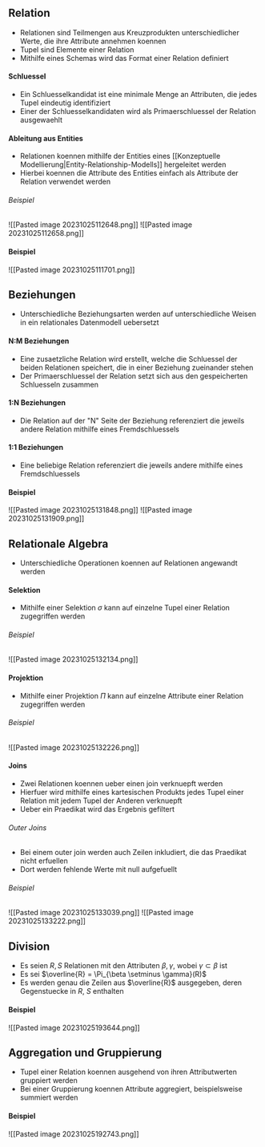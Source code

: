 ## Relation
- Relationen sind Teilmengen aus Kreuzprodukten unterschiedlicher Werte, die ihre Attribute annehmen koennen
- Tupel sind Elemente einer Relation
- Mithilfe eines Schemas wird das Format einer Relation definiert
#### Schluessel
- Ein Schluesselkandidat ist eine minimale Menge an Attributen, die jedes Tupel eindeutig identifiziert
- Einer der Schluesselkandidaten wird als Primaerschluessel der Relation ausgewaehlt
#### Ableitung aus Entities
- Relationen koennen mithilfe der Entities eines [[Konzeptuelle Modellierung|Entity-Relationship-Modells]] hergeleitet werden
- Hierbei koennen die Attribute des Entities einfach als Attribute der Relation verwendet werden
###### Beispiel
![[Pasted image 20231025112648.png]]
![[Pasted image 20231025112658.png]]
#### Beispiel
![[Pasted image 20231025111701.png]]
## Beziehungen
- Unterschiedliche Beziehungsarten werden auf unterschiedliche Weisen in ein relationales Datenmodell uebersetzt
#### N:M Beziehungen
- Eine zusaetzliche Relation wird erstellt, welche die Schluessel der beiden Relationen speichert, die in einer Beziehung zueinander stehen
- Der Primaerschluessel der Relation setzt sich aus den gespeicherten Schluesseln zusammen
#### 1:N Beziehungen
- Die Relation auf der "N" Seite der Beziehung referenziert die jeweils andere Relation mithilfe eines Fremdschluessels
#### 1:1 Beziehungen
- Eine beliebige Relation referenziert die jeweils andere mithilfe eines Fremdschluessels
#### Beispiel
![[Pasted image 20231025131848.png]]
![[Pasted image 20231025131909.png]]
## Relationale Algebra
- Unterschiedliche Operationen koennen auf Relationen angewandt werden
#### Selektion
- Mithilfe einer Selektion $\sigma$ kann auf einzelne Tupel einer Relation zugegriffen werden
###### Beispiel
![[Pasted image 20231025132134.png]]
#### Projektion
- Mithilfe einer Projektion $\Pi$ kann auf einzelne Attribute einer Relation zugegriffen werden
###### Beispiel
![[Pasted image 20231025132226.png]]
#### Joins
- Zwei Relationen koennen ueber einen join verknuepft werden
- Hierfuer wird mithilfe eines kartesischen Produkts jedes Tupel einer Relation mit jedem Tupel der Anderen verknuepft
- Ueber ein Praedikat wird das Ergebnis gefiltert
###### Outer Joins
- Bei einem outer join werden auch Zeilen inkludiert, die das Praedikat nicht erfuellen
- Dort werden fehlende Werte mit null aufgefuellt
###### Beispiel
![[Pasted image 20231025133039.png]]
![[Pasted image 20231025133222.png]]
## Division
- Es seien $R, S$ Relationen mit den Attributen $\beta, \gamma$, wobei $\gamma \subset \beta$ ist
- Es sei $\overline{R} = \Pi_{\beta \setminus \gamma}(R)$
- Es werden genau die Zeilen aus $\overline{R}$ ausgegeben, deren Gegenstuecke in $R$, $S$ enthalten
#### Beispiel
![[Pasted image 20231025193644.png]]
## Aggregation und Gruppierung
- Tupel einer Relation koennen ausgehend von ihren Attributwerten gruppiert werden
- Bei einer Gruppierung koennen Attribute aggregiert, beispielsweise summiert werden
#### Beispiel
![[Pasted image 20231025192743.png]]